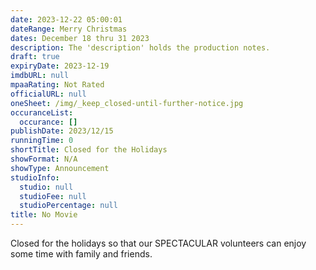 ```yaml
---
date: 2023-12-22 05:00:01
dateRange: Merry Christmas
dates: December 18 thru 31 2023
description: The 'description' holds the production notes.
draft: true
expiryDate: 2023-12-19
imdbURL: null
mpaaRating: Not Rated
officialURL: null
oneSheet: /img/_keep_closed-until-further-notice.jpg
occuranceList:
  occurance: []
publishDate: 2023/12/15
runningTime: 0
shortTitle: Closed for the Holidays
showFormat: N/A
showType: Announcement
studioInfo:
  studio: null
  studioFee: null
  studioPercentage: null
title: No Movie
---
```


Closed for the holidays so that our SPECTACULAR volunteers can enjoy some time with family and friends.